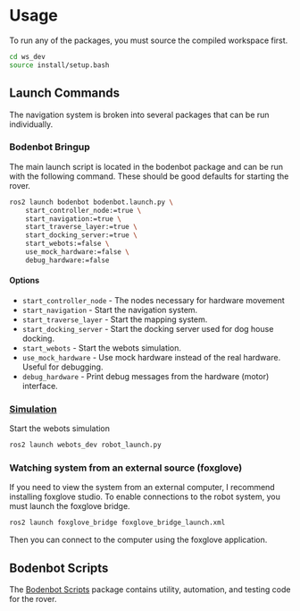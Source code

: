 # Usage

To run any of the packages, you must source the compiled workspace first.

```bash
cd ws_dev
source install/setup.bash
```

## Launch Commands

The navigation system is broken into several packages that can be run individually.

### Bodenbot Bringup

The main launch script is located in the bodenbot package and can be run
with the following command. These should be good defaults for starting the rover.

```bash
ros2 launch bodenbot bodenbot.launch.py \
    start_controller_node:=true \
    start_navigation:=true \
    start_traverse_layer:=true \
    start_docking_server:=true \
    start_webots:=false \
    use_mock_hardware:=false \
    debug_hardware:=false
```

#### Options

- `start_controller_node` - The nodes necessary for hardware movement
- `start_navigation` - Start the navigation system.
- `start_traverse_layer` - Start the mapping system.
- `start_docking_server` - Start the docking server used for dog house docking.
- `start_webots` - Start the webots simulation.
- `use_mock_hardware` - Use mock hardware instead of the real hardware.
Useful for debugging.
- `debug_hardware` - Print debug messages from the hardware (motor) interface.

### [Simulation](./simulation.md)

Start the webots simulation

```bash
ros2 launch webots_dev robot_launch.py 
```

### Watching system from an external source (foxglove)

If you need to view the system from an external computer, I recommend installing
foxglove studio. To enable connections to the robot system, you must launch the foxglove
bridge.

```bash
ros2 launch foxglove_bridge foxglove_bridge_launch.xml
```

Then you can connect to the computer using the foxglove application.

## Bodenbot Scripts

The [Bodenbot Scripts](./software/bodenbot_scripts.md) package contains utility, automation, and testing code for the rover. 